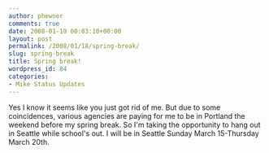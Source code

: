 ```yaml
---
author: phewner
comments: true
date: 2008-01-19 00:03:10+00:00
layout: post
permalink: /2008/01/18/spring-break/
slug: spring-break
title: Spring break!
wordpress_id: 84
categories:
- Mike Status Updates
---
```


Yes I know it seems like you just got rid of me.  But due to some coincidences, various agencies are paying for me to be in Portland the weekend before my spring break.  So I'm taking the opportunity to hang out in Seattle while school's out.  I will be in Seattle Sunday March 15-Thursday March 20th.
